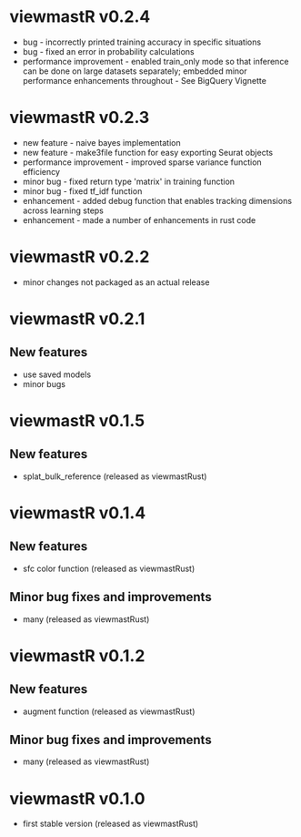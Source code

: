 # viewmastR v0.2.4

* bug - incorrectly printed training accuracy in specific situations
* bug - fixed an error in probability calculations
* performance improvement - enabled train_only mode so that inference can be done on large datasets separately; embedded minor performance enhancements throughout - See BigQuery Vignette

# viewmastR v0.2.3

* new feature - naive bayes implementation
* new feature - make3file function for easy exporting Seurat objects
* performance improvement - improved sparse variance function efficiency
* minor bug - fixed return type 'matrix' in training function
* minor bug - fixed tf_idf function
* enhancement - added debug function that enables tracking dimensions across learning steps
* enhancement - made a number of enhancements in rust code

# viewmastR v0.2.2
* minor changes not packaged as an actual release

# viewmastR v0.2.1

## New features

* use saved models 
* minor bugs

# viewmastR v0.1.5

## New features

* splat_bulk_reference  (released as viewmastRust)

# viewmastR v0.1.4

## New features

* sfc color function  (released as viewmastRust)

## Minor bug fixes and improvements

* many  (released as viewmastRust)

# viewmastR v0.1.2

## New features

* augment function  (released as viewmastRust)

## Minor bug fixes and improvements

* many  (released as viewmastRust)

# viewmastR v0.1.0

* first stable version (released as viewmastRust)
